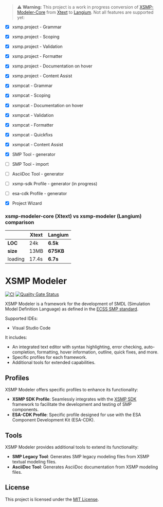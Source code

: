 
> ⚠️ **Warning:** This project is a work in progress conversion of [XSMP-Modeler-Core](https://github.com/ThalesGroup/xsmp-modeler-core) from [Xtext](https://eclipse.dev/Xtext/documentation/index.html) to [Langium](https://langium.org/docs/introduction/). Not all features are supported yet:
- [x] xsmp.project - Grammar
- [x] xsmp.project - Scoping
- [x] xsmp.project - Validation
- [x] xsmp.project - Formatter
- [x] xsmp.project - Documentation on hover
- [x] xsmp.project - Content Assist
- [x] xsmpcat - Grammar
- [x] xsmpcat - Scoping
- [x] xsmpcat - Documentation on hover
- [x] xsmpcat - Validation
- [x] xsmpcat - Formatter
- [x] xsmpcat - Quickfixs
- [x] xsmpcat - Content Assist
- [x] SMP Tool - generator
- [ ] SMP Tool - import
- [ ] AsciiDoc Tool - generator
- [ ] xsmp-sdk Profile - generator (in progress)
- [ ] esa-cdk Profile - generator
- [x] Project Wizard


### xsmp-modeler-core (**Xtext**) vs  xsmp-modeler (**Langium**) comparison
|          | **Xtext** | **Langium** |
|----------|-----------|-------------|
| **LOC**  | 24k       |  **6.5k**   |
| **size** | 13MB      |  **675KB**  | 
| loading  | 17.4s     |  **6.7s**   |



# XSMP Modeler

[![CI](https://github.com/ydaveluy/xsmp-modeler/actions/workflows/action.yml/badge.svg)](https://github.com/ydaveluy/xsmp-modeler/actions/workflows/action.yml)
[![Quality Gate Status](https://sonarcloud.io/api/project_badges/measure?project=ydaveluy_xsmp-modeler&metric=alert_status)](https://sonarcloud.io/summary/new_code?id=ydaveluy_xsmp-modeler)



XSMP Modeler is a framework for the development of SMDL (Simulation Model Definition Language) as defined in the [ECSS SMP standard](https://ecss.nl/standard/ecss-e-st-40-07c-simulation-modelling-platform-2-march-2020/).

Supported IDEs:
- Visual Studio Code

It includes:
- An integrated text editor with syntax highlighting, error checking, auto-completion, formatting, hover information, outline, quick fixes, and more.
- Specific profiles for each framework.
- Additional tools for extended capabilities.

## Profiles

XSMP Modeler offers specific profiles to enhance its functionality:

- **XSMP SDK Profile**: Seamlessly integrates with the [XSMP SDK](https://github.com/ThalesGroup/xsmp-sdk) framework to facilitate the development and testing of SMP components.
- **ESA-CDK Profile**: Specific profile designed for use with the ESA Component Development Kit (ESA-CDK).

## Tools

XSMP Modeler provides additional tools to extend its functionality:

- **SMP Legacy Tool**: Generates SMP legacy modeling files from XSMP textual modeling files.
- **AsciiDoc Tool**: Generates AsciiDoc documentation from XSMP modeling files.



## License

This project is licensed under the [MIT License](LICENSE).
